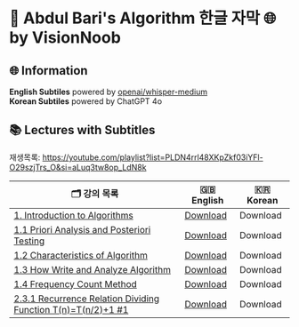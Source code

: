 # 🚀 Abdul Bari's Algorithm 한글 자막 🌐 by VisionNoob

## 🌐 Information 
**English Subtiles** powered by [openai/whisper-medium](https://huggingface.co/openai/whisper-medium)  
**Korean Subtiles** powered by ChatGPT 4o

## 📚 Lectures with Subtitles
재생목록: https://youtube.com/playlist?list=PLDN4rrl48XKpZkf03iYFl-O29szjTrs_O&si=aLuq3tw8op_LdN8k

|🗂️ 강의 목록  | 🇬🇧 English     | 🇰🇷 Korean |
|--------------|--------------|--------------|
| [1. Introduction to Algorithms](https://www.youtube.com/watch?v=0IAPZzGSbME)  | [Download](./eng/1_0_Introduction_to_Algorithms.srt)  | Download  |
| [1.1 Priori Analysis and Posteriori Testing](https://www.youtube.com/watch?v=-JTq1BFBwmo)  | [Download](./eng/1_1_Priori_Analysis_and_Posteriori_Testing.srt)  | Download  |
| [1.2 Characteristics of Algorithm](https://www.youtube.com/watch?v=FbYzBWdhMb0)  | [Download](./eng/1_2_Characteristics_of_Algorithm.srt)  | Download  |
| [1.3 How Write and Analyze Algorithm](https://www.youtube.com/watch?v=xGYsEqe9Vl0)  | [Download](./eng/1_3_How_Write_and_Analyze_Algorithm.srt)  | Download  |
| [1.4 Frequency Count Method](https://www.youtube.com/watch?v=1U3Uwct45IY)  | [Download](./eng/1_4_Frequency_Count_Method.srt)  | Download  |
| [2.3.1 Recurrence Relation Dividing Function T(n)=T(n/2)+1 #1](https://www.youtube.com/watch?v=8gt0D0IqU5w)  | [Download](./eng/2_3_1_Recurrence_Relation_Dividing_Function_1.srt)  | Download  |
